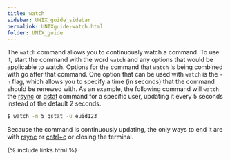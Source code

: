 ```yaml
---
title: watch
sidebar: UNIX_guide_sidebar
permalink: UNIXguide-watch.html
folder: UNIX_guide
---
```


<link rel="stylesheet" href="css/theme-blue.css">

The `watch` command allows you to continuously watch a command.
To use it, start the command with the word `watch` and any options that would
be applicable to watch.
Options for the command that `watch` is being combined with go after that
command.
One option that can be used with `watch` is the `-n` flag, which allows you to
specify a time (in seconds) that the command should be renewed with.
As an example, the following command will `watch` the
[rsync](UNIXguide-rsync.html) or [qstat](UNIXguide-PBS.html) command for a
specific user, updating it every 5 seconds instead of the default 2 seconds.
```bash
$ watch -n 5 qstat -u euid123
```
Because the command is continuously updating, the only ways to end it are with
[rsync](UNIXguide-rsync.html) or [cntrl+c](UNIXguide-cntrl-c.html) or closing
the terminal.

{% include links.html %}
